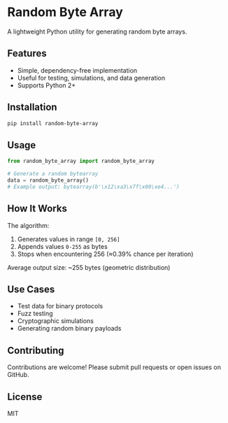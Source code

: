 # Random Byte Array

A lightweight Python utility for generating random byte arrays.

## Features

- Simple, dependency-free implementation
- Useful for testing, simulations, and data generation
- Supports Python 2+

## Installation

```bash
pip install random-byte-array
```

## Usage

```python
from random_byte_array import random_byte_array

# Generate a random bytearray
data = random_byte_array()
# Example output: bytearray(b'\x12\xa3\x7f\x00\xe4...')
```

## How It Works

The algorithm:
1. Generates values in range `[0, 256]`
2. Appends values `0-255` as bytes
3. Stops when encountering 256 (≈0.39% chance per iteration)

Average output size: ~255 bytes (geometric distribution)

## Use Cases

- Test data for binary protocols
- Fuzz testing
- Cryptographic simulations
- Generating random binary payloads

## Contributing

Contributions are welcome! Please submit pull requests or open issues on GitHub.

## License

MIT